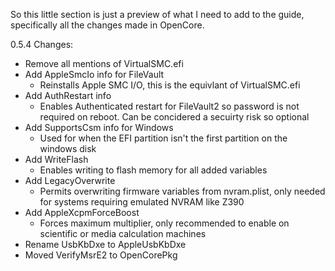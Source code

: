 So this little section is just a preview of what I need to add to the guide, specifically all the changes made in OpenCore.

0.5.4 Changes:

* Remove all mentions of VirtualSMC.efi
* Add AppleSmcIo info for FileVault
   * Reinstalls Apple SMC I/O, this is the equivlant of VirtualSMC.efi
* Add AuthRestart info
   * Enables Authenticated restart for FileVault2 so password is not required on reboot. Can be concidered a secuirty risk so optional
* Add SupportsCsm info for Windows
   * Used for when the EFI partition isn't the first partition on the windows disk
* Add WriteFlash
   * Enables writing to flash memory for all added variables
* Add LegacyOverwrite
   * Permits overwriting firmware variables from nvram.plist, only needed for systems requiring emulated NVRAM like Z390
* Add AppleXcpmForceBoost
   * Forces maximum multiplier, only recommended to enable on scientific or media calculation machines
* Rename UsbKbDxe to AppleUsbKbDxe
* Moved VerifyMsrE2 to OpenCorePkg
